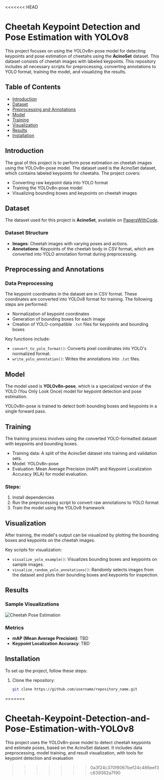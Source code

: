 <<<<<<< HEAD
# Cheetah Keypoint Detection and Pose Estimation with YOLOv8

This project focuses on using the YOLOv8n-pose model for detecting keypoints and pose estimation of cheetahs using the **AcinoSet** dataset. This dataset consists of cheetah images with labeled keypoints. This repository includes all necessary scripts for preprocessing, converting annotations to YOLO format, training the model, and visualizing the results.

## Table of Contents

- [Introduction](#introduction)
- [Dataset](#dataset)
- [Preprocessing and Annotations](#preprocessing-and-annotations)
- [Model](#model)
- [Training](#training)
- [Visualization](#visualization)
- [Results](#results)
- [Installation](#installation)


## Introduction

The goal of this project is to perform pose estimation on cheetah images using the YOLOv8n-pose model. The dataset used is the AcinoSet dataset, which contains labeled keypoints for cheetahs. The project covers:
- Converting raw keypoint data into YOLO format
- Training the YOLOv8n-pose model
- Visualizing bounding boxes and keypoints on cheetah images

## Dataset

The dataset used for this project is **AcinoSet**, available on [PapersWithCode](https://paperswithcode.com/dataset/acinoset).

### Dataset Structure

- **Images**: Cheetah images with varying poses and actions.
- **Annotations**: Keypoints of the cheetah body in CSV format, which are converted into YOLO annotation format during preprocessing.

## Preprocessing and Annotations

### Data Preprocessing

The keypoint coordinates in the dataset are in CSV format. These coordinates are converted into YOLOv8 format for training. The following steps are performed:

- Normalization of keypoint coordinates
- Generation of bounding boxes for each image
- Creation of YOLO-compatible `.txt` files for keypoints and bounding boxes

Key functions include:
- `convert_to_yolo_format()`: Converts pixel coordinates into YOLO's normalized format.
- `write_yolo_annotation()`: Writes the annotations into `.txt` files.

## Model

The model used is **YOLOv8n-pose**, which is a specialized version of the YOLO (You Only Look Once) model for keypoint detection and pose estimation.

YOLOv8n-pose is trained to detect both bounding boxes and keypoints in a single forward pass.

## Training

The training process involves using the converted YOLO-formatted dataset with keypoints and bounding boxes.

- Training data: A split of the AcinoSet dataset into training and validation sets.
- Model: YOLOv8n-pose
- Evaluation: Mean Average Precision (mAP) and Keypoint Localization Accuracy (KLA) for model evaluation.

### Steps:
1. Install dependencies 
2. Run the preprocessing script to convert raw annotations to YOLO format
3. Train the model using the YOLOv8 framework

## Visualization

After training, the model's output can be visualized by plotting the bounding boxes and keypoints on the cheetah images.

Key scripts for visualization:
- `visualize_yolo_example()`: Visualizes bounding boxes and keypoints on sample images.
- `visualize_random_yolo_annotations()`: Randomly selects images from the dataset and plots their bounding boxes and keypoints for inspection.

## Results

### Sample Visualizations

![Cheetah Pose Estimation](runs/pose/train64/test466.png)

### Metrics

- **mAP (Mean Average Precision)**: TBD
- **Keypoint Localization Accuracy**: TBD

## Installation

To set up the project, follow these steps:

1. Clone the repository:
   ```bash
   git clone https://github.com/username/repository_name.git
=======
# Cheetah-Keypoint-Detection-and-Pose-Estimation-with-YOLOv8
This project uses the YOLOv8n-pose model to detect cheetah keypoints and estimate poses, based on the AcinoSet dataset. It includes data preprocessing, model training, and result visualization, with tools for keypoint detection and evaluation
>>>>>>> 0a3f24c370f8067bef24c486eef3c639362a7f90
